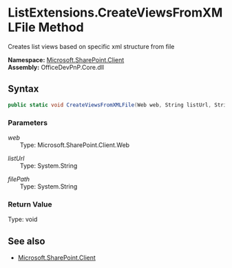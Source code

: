 # ListExtensions.CreateViewsFromXMLFile Method  
Creates list views based on specific xml structure from file  

**Namespace:** [Microsoft.SharePoint.Client](Microsoft.SharePoint.Client.md)  
**Assembly:** OfficeDevPnP.Core.dll  
## Syntax
```C#
public static void CreateViewsFromXMLFile(Web web, String listUrl, String filePath)
```
### Parameters
*web*  
&emsp;&emsp;Type: Microsoft.SharePoint.Client.Web  

*listUrl*  
&emsp;&emsp;Type: System.String  

*filePath*  
&emsp;&emsp;Type: System.String  

### Return Value
Type: void  

## See also
- [Microsoft.SharePoint.Client](Microsoft.SharePoint.Client.md)
